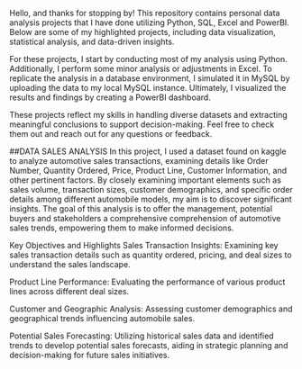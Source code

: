 Hello, and thanks for stopping by! This repository contains personal data analysis projects that I have done utilizing Python, SQL, Excel and PowerBI. Below are some of my highlighted projects, including data visualization, statistical analysis, and data-driven insights.

For these projects, I start by conducting most of my analysis using Python. Additionally, I perform some minor analysis or adjustments in Excel. To replicate the analysis in a database environment, I simulated it in MySQL by uploading the data to my local MySQL instance. Ultimately, I visualized the results and findings by creating a PowerBI dashboard.

These projects reflect my skills in handling diverse datasets and extracting meaningful conclusions to support decision-making. Feel free to check them out and reach out for any questions or feedback.

##DATA SALES ANALYSIS
In this project, I used a dataset found on kaggle to analyze automotive sales transactions, examining details like Order Number, Quantity Ordered, Price, Product Line, Customer Information, and other pertinent factors. By closely examining important elements such as sales volume, transaction sizes, customer demographics, and specific order details among different automobile models, my aim is to discover significant insights. The goal of this analysis is to offer the management, potential buyers and stakeholders a comprehensive comprehension of automotive sales trends, empowering them to make informed decisions.

Key Objectives and Highlights
Sales Transaction Insights: Examining key sales transaction details such as quantity ordered, pricing, and deal sizes to understand the sales landscape.

Product Line Performance: Evaluating the performance of various product lines across different deal sizes.

Customer and Geographic Analysis: Assessing customer demographics and geographical trends influencing automobile sales.

Potential Sales Forecasting: Utilizing historical sales data and identified trends to develop potential sales forecasts, aiding in strategic planning and decision-making for future sales initiatives.
